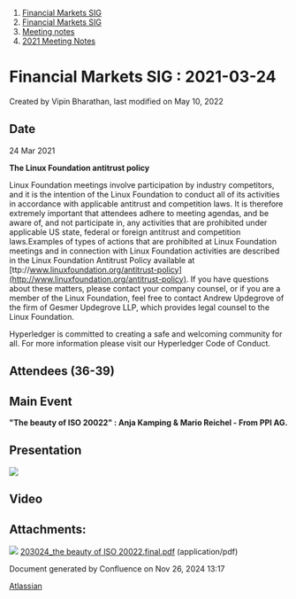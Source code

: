 1. [Financial Markets SIG](index.html)
2. [Financial Markets SIG](Financial-Markets-SIG_20545549.html)
3. [Meeting notes](Meeting-notes_20558268.html)
4. [2021 Meeting Notes](2021-Meeting-Notes_20547499.html)

# Financial Markets SIG : 2021-03-24

Created by Vipin Bharathan, last modified on May 10, 2022

## Date

24 Mar 2021

**The Linux Foundation antitrust policy**

Linux Foundation meetings involve participation by industry competitors, and it is the intention of the Linux Foundation to conduct all of its activities in accordance with applicable antitrust and competition laws. It is therefore extremely important that attendees adhere to meeting agendas, and be aware of, and not participate in, any activities that are prohibited under applicable US state, federal or foreign antitrust and competition laws.Examples of types of actions that are prohibited at Linux Foundation meetings and in connection with Linux Foundation activities are described in the Linux Foundation Antitrust Policy available at [ttp://www.linuxfoundation.org/antitrust-policy](http://www.linuxfoundation.org/antitrust-policy). If you have questions about these matters, please contact your company counsel, or if you are a member of the Linux Foundation, feel free to contact Andrew Updegrove of the firm of Gesmer Updegrove LLP, which provides legal counsel to the Linux Foundation.

Hyperledger is committed to creating a safe and welcoming community for all. For more information please visit our Hyperledger Code of Conduct.

## Attendees (36-39)

## Main Event

**"The beauty of ISO 20022" : Anja Kamping &amp; Mario Reichel - From PPI AG.**

## Presentation

[![](attachments/thumbnails/20546629/20559370)](attachments/20546629/20559370.pdf)

## Video

## Attachments:

![](images/icons/bullet_blue.gif) [203024\_the beauty of ISO 20022.final.pdf](attachments/20546629/20559370.pdf) (application/pdf)

Document generated by Confluence on Nov 26, 2024 13:17

[Atlassian](http://www.atlassian.com/)
